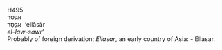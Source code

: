 H495  
אלּסר  
אֶלָּסָר ‎ ‘ellâsâr  
*el-law-sawr‘*  
Probably of foreign derivation; *Ellasar*, an early country of Asia: -
Ellasar.  
